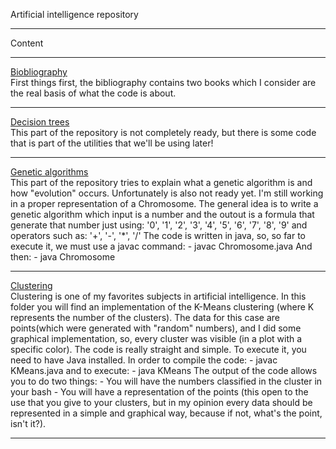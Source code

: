 Artificial intelligence repository
<hr> 
Content
<hr>
	<a href="https://github.com/flovera1/AI/tree/master/Bibliography">Biobliography</a>
	<br>
		First things first, the bibliography contains two books which I consider are the real basis
		of what the code is about. 
	<br>
<hr>
	<a href="https://github.com/flovera1/AI/tree/master/Decision%20trees">Decision trees</a>
	<br>
		This part of the repository is not completely ready, but there is some code that is part of the
		utilities that we'll be using later!
	<br>
<hr>
	<a href="https://github.com/flovera1/AI/tree/master/Genetic%20algorithm%20classical%20problem">Genetic algorithms</a>
	<br>
		This part of the repository tries to explain what a genetic algorithm is and how "evolution" occurs.
		Unfortunately is also not ready yet. I'm still working in a proper representation of a Chromosome.
		The general idea is to write a genetic algorithm which input is a number and the outout is 
		a formula that generate that number just using: '0', '1', '2', '3', '4', '5', '6', '7', '8', '9' and
		operators such as: '+', '-', '*', '/'
		The code is written in java, so, so far to execute it, we must use a javac command:
			- javac Chromosome.java
		And then:
			- java Chromosome
	<br>
<hr>
	<a href="https://github.com/flovera1/AI/tree/master/K-means%20clustering">Clustering</a>
	<br>
		Clustering is one of my favorites subjects in artificial intelligence. In this folder you will find an implementation of the K-Means clustering (where K represents the number of the clusters). The data for this case are points(which were generated with "random" numbers), and I did some graphical implementation, so, every cluster was visible (in a plot with a specific color). The code is really straight and simple.
		To execute it, you need to have Java installed.
		In order to compile the code:
			- javac KMeans.java
		and to execute:
			- java KMeans
		The output of the code allows you to do two things: 
			- You will have the numbers classified in the cluster in your bash
			- You will have a representation of the points (this open to the use that you give to your clusters, but in my opinion every data should be represented in a simple and graphical way, because if not, what's the point, isn't it?).
	<br>
<hr>
	













